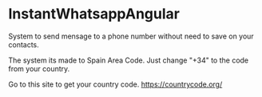 # InstantWhatsappAngular
System to send mensage to a phone number without need to save on your contacts.

The system its made to Spain Area Code.
Just change "+34" to the code from your country.

Go to this site to get your country code.
https://countrycode.org/

